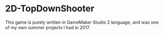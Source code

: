 # 2D-TopDownShooter
This game is purely written in GameMaker Studio 2 language, and was one of my own summer projects I had in 2017.
